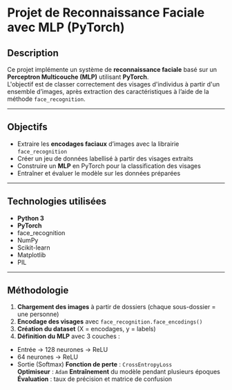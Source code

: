 #  Projet de Reconnaissance Faciale avec MLP (PyTorch)

##  Description

Ce projet implémente un système de **reconnaissance faciale** basé sur un **Perceptron Multicouche (MLP)** utilisant **PyTorch**.  
L'objectif est de classer correctement des visages d'individus à partir d'un ensemble d’images, après extraction des caractéristiques à l’aide de la méthode `face_recognition`.

---

##  Objectifs

- Extraire les **encodages faciaux** d’images avec la librairie `face_recognition`
- Créer un jeu de données labellisé à partir des visages extraits
- Construire un **MLP** en PyTorch pour la classification des visages
- Entraîner et évaluer le modèle sur les données préparées

---

##  Technologies utilisées

- **Python 3**
- **PyTorch**
- face_recognition
- NumPy
- Scikit-learn
- Matplotlib
- PIL

---

##  Méthodologie

1.  **Chargement des images** à partir de dossiers (chaque sous-dossier = une personne)
2.  **Encodage des visages** avec `face_recognition.face_encodings()`
3.  **Création du dataset** (X = encodages, y = labels)
4.  **Définition du MLP** avec 3 couches :
   - Entrée → 128 neurones → ReLU  
   - 64 neurones → ReLU  
   - Sortie (Softmax)
      **Fonction de perte** : `CrossEntropyLoss`  
      **Optimiseur** : `Adam`
      **Entraînement** du modèle pendant plusieurs époques
      **Évaluation** : taux de précision et matrice de confusion








